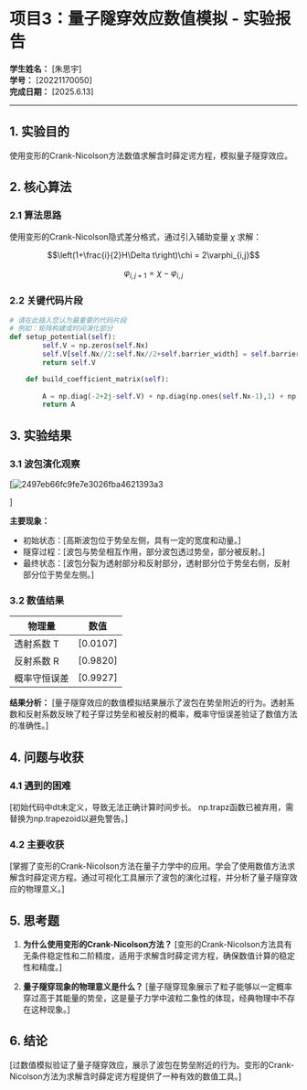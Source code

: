 # 项目3：量子隧穿效应数值模拟 - 实验报告

**学生姓名：** [朱思宇]  
**学号：** [20221170050]  
**完成日期：** [2025.6.13]  

---

## 1. 实验目的

使用变形的Crank-Nicolson方法数值求解含时薛定谔方程，模拟量子隧穿效应。

## 2. 核心算法

### 2.1 算法思路

使用变形的Crank-Nicolson隐式差分格式，通过引入辅助变量 $\chi$ 求解：

$$\left(1+\frac{i}{2}H\Delta t\right)\chi = 2\varphi_{i,j}$$

$$\varphi_{i,j+1} = \chi - \varphi_{i,j}$$

### 2.2 关键代码片段

```python
# 请在此插入您认为最重要的代码片段
# 例如：矩阵构建或时间演化部分
def setup_potential(self):
        self.V = np.zeros(self.Nx)
        self.V[self.Nx//2:self.Nx//2+self.barrier_width] = self.barrier_height
        return self.V

    def build_coefficient_matrix(self):
       
        A = np.diag(-2+2j-self.V) + np.diag(np.ones(self.Nx-1),1) + np.diag(np.ones(self.Nx-1),-1)
        return A
```

## 3. 实验结果

### 3.1 波包演化观察

[![2497eb66fc9fe7e3026fba4621393a3](https://github.com/user-attachments/assets/431a9878-50f9-44a3-a42b-8f6f5182df99)

]

**主要现象：**
- 初始状态：[高斯波包位于势垒左侧，具有一定的宽度和动量。]
- 隧穿过程：[波包与势垒相互作用，部分波包透过势垒，部分被反射。]
- 最终状态：[波包分裂为透射部分和反射部分，透射部分位于势垒右侧，反射部分位于势垒左侧。]

### 3.2 数值结果

| 物理量 | 数值 |
|--------|------|
| 透射系数 T | [0.0107] |
| 反射系数 R | [0.9820] |
| 概率守恒误差 | [0.9927] |

**结果分析：**
[量子隧穿效应的数值模拟结果展示了波包在势垒附近的行为。透射系数和反射系数反映了粒子穿过势垒和被反射的概率，概率守恒误差验证了数值方法的准确性。]

## 4. 问题与收获

### 4.1 遇到的困难

[初始代码中dt未定义，导致无法正确计算时间步长。
np.trapz函数已被弃用，需替换为np.trapezoid以避免警告。]

### 4.2 主要收获

[掌握了变形的Crank-Nicolson方法在量子力学中的应用。学会了使用数值方法求解含时薛定谔方程。通过可视化工具展示了波包的演化过程，并分析了量子隧穿效应的物理意义。]

## 5. 思考题

1. **为什么使用变形的Crank-Nicolson方法？**
   [变形的Crank-Nicolson方法具有无条件稳定性和二阶精度，适用于求解含时薛定谔方程，确保数值计算的稳定性和精度。]

2. **量子隧穿现象的物理意义是什么？**
   [量子隧穿现象展示了粒子能够以一定概率穿过高于其能量的势垒，这是量子力学中波粒二象性的体现，经典物理中不存在这种现象。]

## 6. 结论

[过数值模拟验证了量子隧穿效应，展示了波包在势垒附近的行为。变形的Crank-Nicolson方法为求解含时薛定谔方程提供了一种有效的数值工具。]

